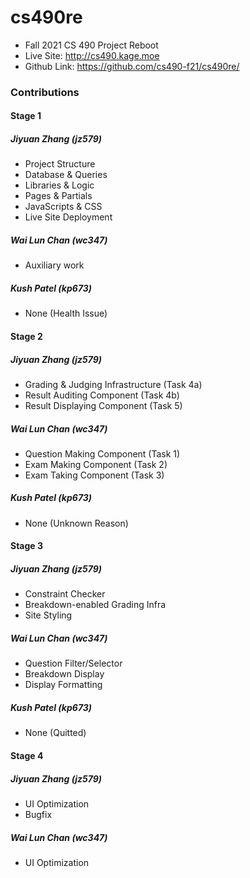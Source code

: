 # cs490re

- Fall 2021 CS 490 Project Reboot
- Live Site: http://cs490.kage.moe
- Github Link: https://github.com/cs490-f21/cs490re/

### Contributions

#### Stage 1

##### Jiyuan Zhang (jz579)

- Project Structure
- Database & Queries
- Libraries & Logic
- Pages & Partials
- JavaScripts & CSS
- Live Site Deployment

##### Wai Lun Chan (wc347)

- Auxiliary work 

##### Kush Patel (kp673)

- None (Health Issue)

#### Stage 2

##### Jiyuan Zhang (jz579)

- Grading & Judging Infrastructure (Task 4a)
- Result Auditing Component (Task 4b)
- Result Displaying Component (Task 5)

##### Wai Lun Chan (wc347)

- Question Making Component (Task 1)
- Exam Making Component (Task 2)
- Exam Taking Component (Task 3)

##### Kush Patel (kp673)

- None (Unknown Reason)

#### Stage 3

##### Jiyuan Zhang (jz579)

- Constraint Checker
- Breakdown-enabled Grading Infra
- Site Styling

##### Wai Lun Chan (wc347)

- Question Filter/Selector
- Breakdown Display
- Display Formatting

##### Kush Patel (kp673)

- None (Quitted)

#### Stage 4

##### Jiyuan Zhang (jz579)

- UI Optimization
- Bugfix

##### Wai Lun Chan (wc347)

- UI Optimization
